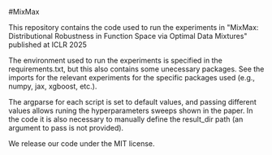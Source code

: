 #MixMax

This repository contains the code used to run the experiments in "MixMax: Distributional Robustness in Function Space via Optimal Data Mixtures" published at ICLR 2025


The environment used to run the experiments is specified in the requirements.txt, but this also contains some unecessary packages. See the imports for the relevant experiments for the specific packages used (e.g., numpy, jax, xgboost, etc.).

The argparse for each script is set to default values, and passing different values allows runing the hyperparameters sweeps shown in the paper. In the code it is also necessary to manually define the result_dir path (an argument to pass is not provided).

We release our code under the MIT license.

